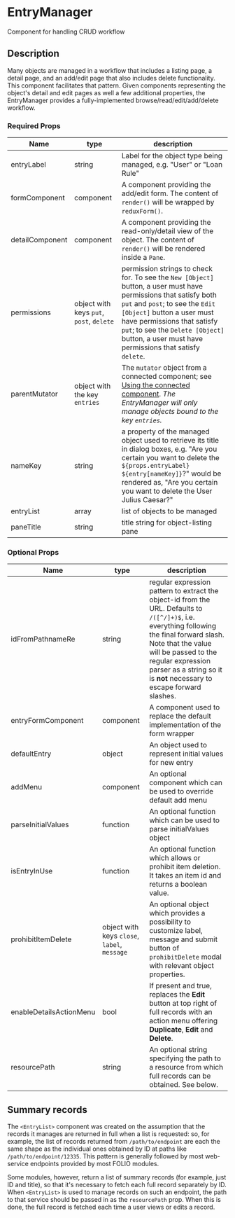 # EntryManager
Component for handling CRUD workflow

## Description
Many objects are managed in a workflow that includes a listing page, a
detail page, and an add/edit page that also includes delete functionality.
This component facilitates that pattern. Given components representing the
object's detail and edit pages as well a few additional properties, the
EntryManager provides a fully-implemented browse/read/edit/add/delete workflow.

### Required Props
Name | type | description
--- | --- | ---
entryLabel | string | Label for the object type being managed, e.g. "User" or "Loan Rule"
formComponent | component | A component providing the add/edit form. The content of `render()` will be wrapped by `reduxForm()`.
detailComponent | component | A component providing the read-only/detail view of the object. The content of `render()` will be rendered inside a `Pane`.
permissions | object with keys `put`, `post`, `delete` | permission strings to check for. To see the `New [Object]` button, a user must have permissions that satisfy both `put` and `post`; to see the `Edit [Object]` button a user must have permissions that satisfy `put`; to see the `Delete [Object]` button, a user must have permissions that satisfy `delete`.
parentMutator | object with the key `entries`| The `mutator` object from a connected component; see [Using the connected component](https://github.com/folio-org/stripes-connect/blob/master/doc/api.md#using-the-connected-component). *The EntryManager will only manage objects bound to the key `entries`.*
nameKey | string | a property of the managed object used to retrieve its title in dialog boxes, e.g. "Are you certain you want to delete the `${props.entryLabel}` `${entry[nameKey]}`?" would be rendered as, "Are you certain you want to delete the User Julius Caesar?"
entryList | array | list of objects to be managed
paneTitle | string | title string for object-listing pane

### Optional Props
Name | type | description
--- | --- | ---
idFromPathnameRe | string | regular expression pattern to extract the object-id from the URL. Defaults to `/([^/]+)$`, i.e. everything following the final forward slash. Note that the value will be passed to the regular expression parser as a string so it is **not** necessary to escape forward slashes.
entryFormComponent | component | A component used to replace the default implementation of the form wrapper
defaultEntry | object | An object used to represent initial values for new entry
addMenu | component | An optional component which can be used to override default add menu
parseInitialValues | function | An optional function which can be used to parse initialValues object
isEntryInUse | function | An optional function which allows or prohibit item deletion. It takes an item id and returns a boolean value. 
prohibitItemDelete | object with keys `close`, `label`, `message` | An optional object which provides a possibility to customize label, message and submit button of `prohibitDelete` modal with relevant object properties. 
enableDetailsActionMenu | bool | If present and true, replaces the **Edit** button at top right of full records with an action menu offering **Duplicate**, **Edit** and **Delete**.
resourcePath | string | An optional string specifying the path to a resource from which full records can be obtained. See below.

## Summary records

The `<EntryList>` component was created on the assumption that the records it manages are returned in full when a list is requested: so, for example, the list of records returned from `/path/to/endpoint` are each the same shape as the individual ones obtained by ID at paths like `/path/to/endpoint/12335`. This pattern is generally followed by most web-service endpoints provided by most FOLIO modules.

Some modules, however, return a list of summary records (for example, just ID and title), so that it's necessary to fetch each full record separately by ID. When `<EntryList>` is used to manage records on such an endpoint, the path to that service should be passed in as the `resourcePath` prop. When this is done, the full record is fetched each time a user views or edits a record.

